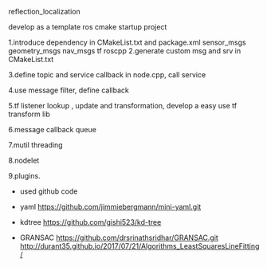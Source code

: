 reflection_localization


develop as a template ros cmake startup project

1.introduce dependency in CMakeList.txt and package.xml
sensor_msgs geometry_msgs nav_msgs tf roscpp
2.generate custom msg and srv in CMakeList.txt

3.define topic and service callback in node.cpp, call service

4.use message filter, define callback

5.tf listener lookup , update and  transformation, develop a easy use tf transform lib

6.message callback queue

7.mutil threading

8.nodelet

9.plugins.



- used github code

- yaml
https://github.com/jimmiebergmann/mini-yaml.git
- kdtree
https://github.com/gishi523/kd-tree
- GRANSAC
https://github.com/drsrinathsridhar/GRANSAC.git
http://durant35.github.io/2017/07/21/Algorithms_LeastSquaresLineFitting/